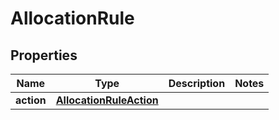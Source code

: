 # AllocationRule

## Properties
Name | Type | Description | Notes
------------ | ------------- | ------------- | -------------
**action** | [**AllocationRuleAction**](AllocationRuleAction.md) |  | 
